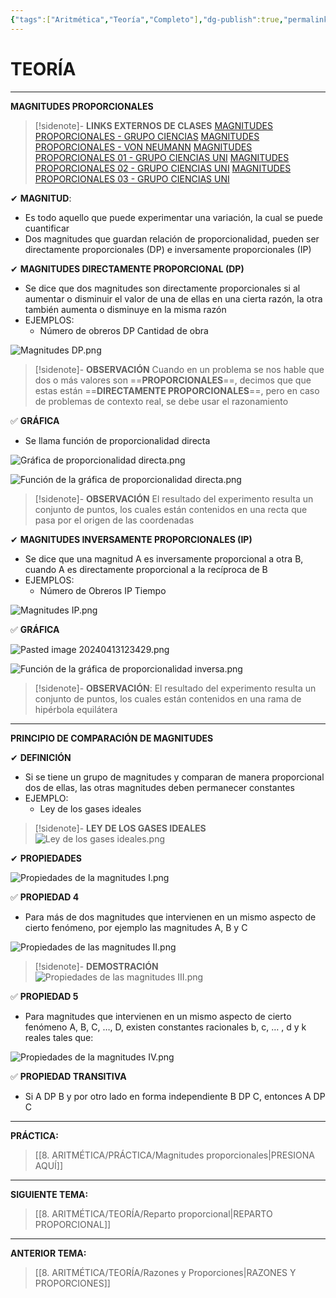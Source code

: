 ```yaml
---
{"tags":["Aritmética","Teoría","Completo"],"dg-publish":true,"permalink":"/8-aritmetica/teoria/magnitudes-proporcionales/","dgPassFrontmatter":true}
---
```


# TEORÍA
---
**MAGNITUDES PROPORCIONALES** 

>[!sidenote]- **LINKS EXTERNOS DE CLASES** 
>[MAGNITUDES PROPORCIONALES - GRUPO CIENCIAS](https://www.youtube.com/watch?v=toC3ikvl87Y) 
>[MAGNITUDES PROPORCIONALES - VON NEUMANN](https://www.youtube.com/watch?v=AHg6n78UDOM) 
>[MAGNITUDES PROPORCIONALES 01 - GRUPO CIENCIAS UNI](https://www.youtube.com/watch?v=2GicwTb41XM) 
>[MAGNITUDES PROPORCIONALES 02 - GRUPO CIENCIAS UNI](https://www.youtube.com/watch?v=1Bvq-iQV5h4) 
>[MAGNITUDES PROPORCIONALES 03 - GRUPO CIENCIAS UNI](https://www.youtube.com/watch?v=DWuapaaQ5bU)

✔ **MAGNITUD**:
- Es todo aquello que puede experimentar una variación, la cual se puede cuantificar
- Dos magnitudes que guardan relación de proporcionalidad, pueden ser directamente proporcionales (DP) e inversamente proporcionales (IP)

✔ **MAGNITUDES DIRECTAMENTE PROPORCIONAL (DP)**
- Se dice que dos magnitudes son directamente proporcionales si al aumentar o disminuir el valor de una de ellas en una cierta razón, la otra también aumenta o disminuye en la misma razón
- EJEMPLOS: 
	- Número de obreros DP Cantidad de obra

![Magnitudes DP.png](/img/user/1.%20ELEMENTOS%20GR%C3%81FICOS/Magnitudes%20DP.png)

>[!sidenote]- **OBSERVACIÓN** 
>Cuando en un problema se nos hable que dos o más valores son ==**PROPORCIONALES**==, decimos que que estas están ==**DIRECTAMENTE PROPORCIONALES**==, pero en caso de problemas de contexto real, se debe usar el razonamiento 

✅ **GRÁFICA**
- Se llama función de proporcionalidad directa

![Gráfica de proporcionalidad directa.png](/img/user/1.%20ELEMENTOS%20GR%C3%81FICOS/Gr%C3%A1fica%20de%20proporcionalidad%20directa.png)

![Función de la gráfica de proporcionalidad directa.png](/img/user/1.%20ELEMENTOS%20GR%C3%81FICOS/Funci%C3%B3n%20de%20la%20gr%C3%A1fica%20de%20proporcionalidad%20directa.png)

>[!sidenote]- **OBSERVACIÓN**
>El resultado del experimento resulta un conjunto de puntos, los cuales están contenidos en una recta que pasa por el origen de las coordenadas

✔ **MAGNITUDES INVERSAMENTE PROPORCIONALES (IP)**
- Se dice que una magnitud A es inversamente proporcional a otra B, cuando A es directamente proporcional a la recíproca de B
- EJEMPLOS:
	- Número de Obreros IP Tiempo

![Magnitudes IP.png](/img/user/1.%20ELEMENTOS%20GR%C3%81FICOS/Magnitudes%20IP.png)

✅ **GRÁFICA**

![Pasted image 20240413123429.png](/img/user/1.%20ELEMENTOS%20GR%C3%81FICOS/Pasted%20image%2020240413123429.png)

![Función de la gráfica de proporcionalidad inversa.png](/img/user/1.%20ELEMENTOS%20GR%C3%81FICOS/Funci%C3%B3n%20de%20la%20gr%C3%A1fica%20de%20proporcionalidad%20inversa.png)

>[!sidenote]- **OBSERVACIÓN**: 
>El resultado del experimento resulta un conjunto de puntos, los cuales están contenidos en una rama de hipérbola equilátera

---
**PRINCIPIO DE COMPARACIÓN DE MAGNITUDES**

✔ **DEFINICIÓN**
- Si se tiene un grupo de magnitudes y comparan de manera proporcional dos de ellas, las otras magnitudes deben permanecer constantes
- EJEMPLO:
	- Ley de los gases ideales 

>[!sidenote]- **LEY DE LOS GASES IDEALES** 
>![Ley de los gases ideales.png](/img/user/1.%20ELEMENTOS%20GR%C3%81FICOS/Ley%20de%20los%20gases%20ideales.png)

✔ **PROPIEDADES**

![Propiedades de la magnitudes I.png](/img/user/1.%20ELEMENTOS%20GR%C3%81FICOS/Propiedades%20de%20la%20magnitudes%20I.png)

✅ **PROPIEDAD 4** 
- Para más de dos magnitudes que intervienen en un mismo aspecto de cierto fenómeno, por ejemplo las magnitudes A, B y C

![Propiedades de las magnitudes II.png](/img/user/1.%20ELEMENTOS%20GR%C3%81FICOS/Propiedades%20de%20las%20magnitudes%20II.png)

>[!sidenote]- **DEMOSTRACIÓN**
![Propiedades de las magnitudes III.png](/img/user/1.%20ELEMENTOS%20GR%C3%81FICOS/Propiedades%20de%20las%20magnitudes%20III.png)

✅ **PROPIEDAD 5** 
- Para magnitudes que intervienen en un mismo aspecto de cierto fenómeno A, B, C, …, D, existen constantes racionales b, c, … , d y k reales tales que:

![Propiedades de la magnitudes IV.png](/img/user/1.%20ELEMENTOS%20GR%C3%81FICOS/Propiedades%20de%20la%20magnitudes%20IV.png)

✅ **PROPIEDAD TRANSITIVA**
- Si A DP B y por otro lado en forma independiente B DP C, entonces A DP C

---
**PRÁCTICA:** 
>[[8. ARITMÉTICA/PRÁCTICA/Magnitudes proporcionales\|PRESIONA AQUÍ]]

---
**SIGUIENTE TEMA:** 
>[[8. ARITMÉTICA/TEORÍA/Reparto proporcional\|REPARTO PROPORCIONAL]]

---
**ANTERIOR TEMA:** 
>[[8. ARITMÉTICA/TEORÍA/Razones y Proporciones\|RAZONES Y PROPORCIONES]]

